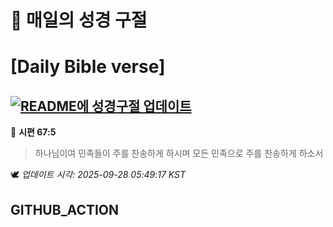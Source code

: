 # 🙏 매일의 성경 구절
# [Daily Bible verse]
## [![README에 성경구절 업데이트](https://github.com/DONGSUKA/first_test/actions/workflows/update-readme-bible.yml/badge.svg)](https://github.com/DONGSUKA/first_test/actions/workflows/update-readme-bible.yml)
<!-- START_BIBLE_VERSE -->
📖 **시편 67:5**
> 하나님이여 민족들이 주를 찬송하게 하시며 모든 민족으로 주를 찬송하게 하소서

🕊️ _업데이트 시각: 2025-09-28 05:49:17 KST_
  <!-- END_BIBLE_VERSE -->
## GITHUB_ACTION
